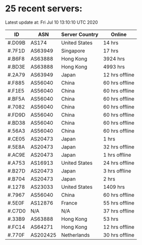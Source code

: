 # 25 recent servers:

Latest update at: Fri Jul 10 13:10:10 UTC 2020

| ID | ASN | Server Country | Online |
| -- | --- | -------------- | ------ |
| #.D09B | AS174 | United States | 14 hrs |
| #.7F1D | AS63949 | Singapore | 17 hrs |
| #.B6F8 | AS63888 | Hong Kong | 3924 hrs |
| #.BD3E | AS63888 | Hong Kong | 4993 hrs |
| #.2A79 | AS63949 | Japan | 12 hrs offline |
| #.F885 | AS56040 | China | 60 hrs offline |
| #.F1E5 | AS56040 | China | 60 hrs offline |
| #.BF5A | AS56040 | China | 60 hrs offline |
| #.7082 | AS56040 | China | 60 hrs offline |
| #.FD9D | AS56040 | China | 60 hrs offline |
| #.BD38 | AS56040 | China | 60 hrs offline |
| #.56A3 | AS56040 | China | 60 hrs offline |
| #.CE05 | AS20473 | Japan | 1 hrs |
| #.5E8A | AS20473 | Japan | 32 hrs offline |
| #.AC9E | AS20473 | Japan | 1 hrs offline |
| #.A753 | AS16913 | United States | 24 hrs offline |
| #.B27D | AS20473 | Japan | 3 hrs offline |
| #.B704 | AS20473 | Japan | 2 hrs |
| #.1278 | AS23033 | United States | 1409 hrs |
| #.7967 | AS56040 | China | 60 hrs offline |
| #.5E0F | AS12876 | France | 55 hrs offline |
| #.C7D0 | N/A | N/A | 37 hrs offline |
| #.33B9 | AS63888 | Hong Kong | 53 hrs |
| #.FC14 | AS64271 | Hong Kong | 12 hrs offline |
| #.770F | AS202425 | Netherlands | 30 hrs offline |

